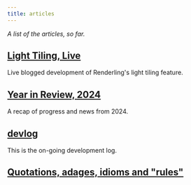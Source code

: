 ```yaml
---
title: articles
---
```

_A list of the articles, so far._

## [Light Tiling, Live](/articles/live/light_tiling.html)

Live blogged development of Renderling's light tiling feature.

## [Year in Review, 2024](/articles/year_in_review_2024.html)

A recap of progress and news from 2024.

## [devlog](/devlog/index.html)

This is the on-going development log.

## [Quotations, adages, idioms and "rules"](/articles/adages.html)
